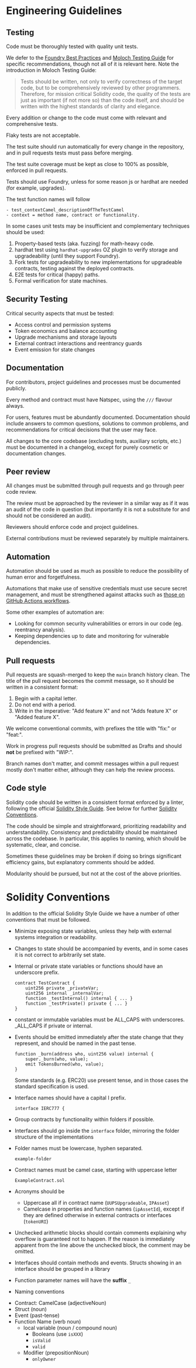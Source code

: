 # Engineering Guidelines

## Testing

Code must be thoroughly tested with quality unit tests.

We defer to the [Foundry Best Practices](https://book.getfoundry.sh/tutorials/best-practices) and [Moloch Testing Guide](https://github.com/MolochVentures/moloch/tree/master/test#readme) for specific recommendations, though not all of it is relevant here. Note the introduction in Moloch Testing Guide:

> Tests should be written, not only to verify correctness of the target code, but to be comprehensively reviewed by other programmers. Therefore, for mission critical Solidity code, the quality of the tests are just as important (if not more so) than the code itself, and should be written with the highest standards of clarity and elegance.

Every addition or change to the code must come with relevant and comprehensive tests.

Flaky tests are not acceptable.

The test suite should run automatically for every change in the repository, and in pull requests tests must pass before merging.

The test suite coverage must be kept as close to 100% as possible, enforced in pull requests.

Tests should use Foundry, unless for some reason js or hardhat are needed (for example, upgrades).

The test function names will follow

```
- test_contextCamel_descriptionOfTheTestCamel
- context = method name, contract or functionality.
```

In some cases unit tests may be insufficient and complementary techniques should be used:

1. Property-based tests (aka. fuzzing) for math-heavy code.
2. hardhat test using `hardhat-upgrades` OZ plugin to verify storage and upgradeability (until they support Foundry).
3. Fork tests for upgradeability to new implementations for upgradeable contracts, testing against the deployed contracts.
4. E2E tests for critical (happy) paths.
5. Formal verification for state machines.

## Security Testing

Critical security aspects that must be tested:
- Access control and permission systems
- Token economics and balance accounting
- Upgrade mechanisms and storage layouts
- External contract interactions and reentrancy guards
- Event emission for state changes

## Documentation

For contributors, project guidelines and processes must be documented publicly.

Every method and contract must have Natspec, using the `///` flavour always.

For users, features must be abundantly documented. Documentation should include answers to common questions, solutions to common problems, and recommendations for critical decisions that the user may face.

All changes to the core codebase (excluding tests, auxiliary scripts, etc.) must be documented in a changelog, except for purely cosmetic or documentation changes.

## Peer review

All changes must be submitted through pull requests and go through peer code review.

The review must be approached by the reviewer in a similar way as if it was an audit of the code in question (but importantly it is not a substitute for and should not be considered an audit).

Reviewers should enforce code and project guidelines.

External contributions must be reviewed separately by multiple maintainers.

## Automation

Automation should be used as much as possible to reduce the possibility of human error and forgetfulness.

Automations that make use of sensitive credentials must use secure secret management, and must be strengthened against attacks such as [those on GitHub Actions workflows](https://github.com/nikitastupin/pwnhub).

Some other examples of automation are:

- Looking for common security vulnerabilities or errors in our code (eg. reentrancy analysis).
- Keeping dependencies up to date and monitoring for vulnerable dependencies.

## Pull requests

Pull requests are squash-merged to keep the `main` branch history clean. The title of the pull request becomes the commit message, so it should be written in a consistent format:

1) Begin with a capital letter.
2) Do not end with a period.
3) Write in the imperative: "Add feature X" and not "Adds feature X" or "Added feature X".

We welcome conventional commits, with prefixes the title with "fix:" or "feat:".

Work in progress pull requests should be submitted as Drafts and should **not** be prefixed with "WIP:".

Branch names don't matter, and commit messages within a pull request mostly don't matter either, although they can help the review process.

## Code style

Solidity code should be written in a consistent format enforced by a linter, following the official [Solidity Style Guide](https://docs.soliditylang.org/en/latest/style-guide.html). See below for further [Solidity Conventions](#solidity-conventions).

The code should be simple and straightforward, prioritizing readability and understandability. Consistency and predictability should be maintained across the codebase. In particular, this applies to naming, which should be systematic, clear, and concise.

Sometimes these guidelines may be broken if doing so brings significant efficiency gains, but explanatory comments should be added.

Modularity should be pursued, but not at the cost of the above priorities.

# Solidity Conventions

In addition to the official Solidity Style Guide we have a number of other conventions that must be followed.

* Minimize exposing state variables, unless they help with external systems integration or readability.

* Changes to state should be accompanied by events, and in some cases it is not correct to arbitrarily set state.

* Internal or private state variables or functions should have an underscore prefix.

  ```solidity
  contract TestContract {
      uint256 private _privateVar;
      uint256 internal _internalVar;
      function _testInternal() internal { ... }
      function _testPrivate() private { ... }
  }
  ```
* constant or immutable variables must be ALL_CAPS with underscores. _ALL_CAPS if private or internal.

* Events should be emitted immediately after the state change that they
  represent, and should be named in the past tense.

  ```solidity
  function _burn(address who, uint256 value) internal {
      super._burn(who, value);
      emit TokensBurned(who, value);
  }
  ```

  Some standards (e.g. ERC20) use present tense, and in those cases the
  standard specification is used.
  
* Interface names should have a capital I prefix.

  ```solidity
  interface IERC777 {
  ```

* Group contracts by functionality within folders if possible.
  
* Interfaces should go inside the `interface` folder, mirroring the folder structure of the implementations

* Folder names must be lowercase, hyphen separated.

  ```
  example-folder
  ```

* Contract names must be camel case, starting with uppercase letter

  ```
  ExampleContract.sol
  ```

* Acronyms should be
  * Uppercase all if in contract name (`UUPSUpgradeable`, `IPAsset`)
  * Camelcase in properties and function names (`ipAssetId`), except if they are defined otherwise in external contracts or interfaces (`tokenURI`)

* Unchecked arithmetic blocks should contain comments explaining why overflow is guaranteed not to happen. If the reason is immediately apparent from the line above the unchecked block, the comment may be omitted.

* Interfaces should contain methods and events. Structs showing in an interface should be grouped in a library

* Function parameter names will have the **suffix** `_`
  
*  Naming conventions
  - Contract: CamelCase (adjectiveNoun)
  - Struct (noun)
  - Event (past-tense)
  - Function Name (verb noun)
    - local variable (noun / compound noun)
        - Booleans (use `isXXX`)
        - `isValid`
        - `valid`
    - Modifier (prepositionNoun)
        - `onlyOwner`
